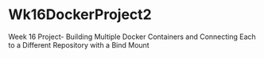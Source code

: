 # Wk16DockerProject2
Week 16 Project- Building Multiple Docker Containers and Connecting Each to a Different Repository with a Bind Mount
